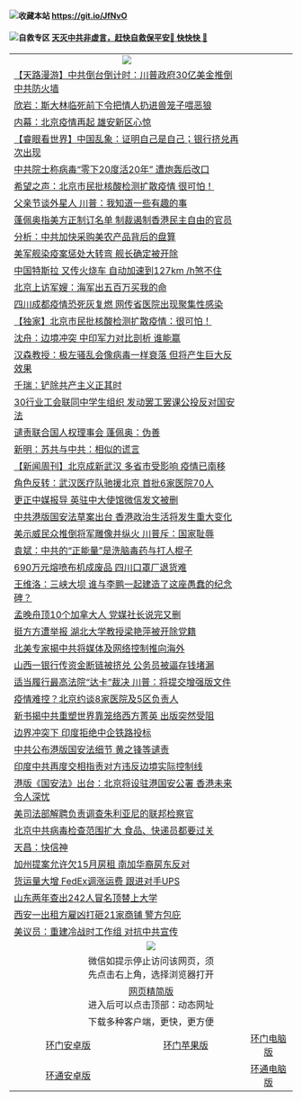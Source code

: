  #### <img src="https://img.icons8.com/color/2x/wedding-gift.png">收藏本站 https://git.io/JfNvO 

 #### <img src="https://img.icons8.com/color/2x/rose.png">自救专区 [天灭中共非虚言，赶快自救保平安🍎 快快快 📩](https://github.com/pwgy/td/blob/master/README.md)

 
 
<table>  
  <tr>
    <td colspan="2" align=center><img src="https://cdn.jsdelivr.net/gh/gyoupiodf/im1/%E7%BD%91%E9%97%A8%E6%96%B0%E9%97%BB1.jpg"></td>
 </tr>

<tr><td colspan="2" align="left"><a href="https://dwkts8awlbkd7.cloudfront.net/?name=c1187716&key=jdhvxawhshihitwk&from=gy1">【天路漫游】中共倒台倒计时：川普政府30亿美金推倒中共防火墙</a></td></tr>
<tr><td colspan="2" align="left"><a href="https://dwkts8awlbkd7.cloudfront.net/?name=c1187692&key=jdhvxawhshihitwk&from=gy1">欣岩：斯大林临死前下令把情人扔进兽笼子喂恶狼</a></td></tr>
<tr><td colspan="2" align="left"><a href="https://dwkts8awlbkd7.cloudfront.net/?name=c1187708&key=jdhvxawhshihitwk&from=gy1">内幕：北京疫情再起 雄安新区心惊</a></td></tr>
<tr><td colspan="2" align="left"><a href="https://dwkts8awlbkd7.cloudfront.net/?name=c1187715&key=jdhvxawhshihitwk&from=gy1">【睿眼看世界】中国乱象：证明自己是自己；银行挤兑再次出现</a></td></tr>
<tr><td colspan="2" align="left"><a href="https://dwkts8awlbkd7.cloudfront.net/?name=c1187699&key=jdhvxawhshihitwk&from=gy1">中共院士称病毒“零下20度活20年” 遭炮轰后改口</a></td></tr>
<tr><td colspan="2" align="left"><a href="https://dwkts8awlbkd7.cloudfront.net/?name=c1187722&key=jdhvxawhshihitwk&from=gy1">希望之声：北京市民批核酸检测扩散疫情 很可怕！</a></td></tr>
<tr><td colspan="2" align="left"><a href="https://dwkts8awlbkd7.cloudfront.net/?name=c1187709&key=jdhvxawhshihitwk&from=gy1">父亲节谈外星人 川普：我知道一些有趣的事</a></td></tr>
<tr><td colspan="2" align="left"><a href="https://dwkts8awlbkd7.cloudfront.net/?name=c1187698&key=jdhvxawhshihitwk&from=gy1">蓬佩奥指美方正制订名单 制裁遏制香港民主自由的官员</a></td></tr>
<tr><td colspan="2" align="left"><a href="https://dwkts8awlbkd7.cloudfront.net/?name=c1187720&key=jdhvxawhshihitwk&from=gy1">分析：中共加快采购美农产品背后的盘算</a></td></tr>
<tr><td colspan="2" align="left"><a href="https://dwkts8awlbkd7.cloudfront.net/?name=c1187700&key=jdhvxawhshihitwk&from=gy1">美军舰染疫案惩处大转弯 舰长确定被开除</a></td></tr>
<tr><td colspan="2" align="left"><a href="https://dwkts8awlbkd7.cloudfront.net/?name=c1187706&key=jdhvxawhshihitwk&from=gy1">中国特斯拉 又传火烧车 自动加速到127km /h煞不住</a></td></tr>
<tr><td colspan="2" align="left"><a href="https://dwkts8awlbkd7.cloudfront.net/?name=c1187688&key=jdhvxawhshihitwk&from=gy1">北京上访军嫂：海军出五百万买我的命</a></td></tr>
<tr><td colspan="2" align="left"><a href="https://dwkts8awlbkd7.cloudfront.net/?name=c1187719&key=jdhvxawhshihitwk&from=gy1">四川成都疫情恐死灰复燃 网传省医院出现聚集性感染</a></td></tr>
<tr><td colspan="2" align="left"><a href="https://dwkts8awlbkd7.cloudfront.net/?name=c1187680&key=jdhvxawhshihitwk&from=gy1">【独家】北京市民批核酸检测扩散疫情：很可怕！</a></td></tr>
<tr><td colspan="2" align="left"><a href="https://dwkts8awlbkd7.cloudfront.net/?name=c1187717&key=jdhvxawhshihitwk&from=gy1">沈舟：边境冲突 中印军力对比剖析 谁能赢</a></td></tr>
<tr><td colspan="2" align="left"><a href="https://dwkts8awlbkd7.cloudfront.net/?name=c1187721&key=jdhvxawhshihitwk&from=gy1">汉森教授：极左骚乱会像病毒一样衰落 但将产生巨大反效果</a></td></tr>
<tr><td colspan="2" align="left"><a href="https://dwkts8awlbkd7.cloudfront.net/?name=c1187702&key=jdhvxawhshihitwk&from=gy1">千瑞：铲除共产主义正其时</a></td></tr>
<tr><td colspan="2" align="left"><a href="https://dwkts8awlbkd7.cloudfront.net/?name=c1187697&key=jdhvxawhshihitwk&from=gy1">30行业工会联同中学生组织 发动罢工罢课公投反对国安法</a></td></tr>
<tr><td colspan="2" align="left"><a href="https://dwkts8awlbkd7.cloudfront.net/?name=c1187714&key=jdhvxawhshihitwk&from=gy1">谴责联合国人权理事会 蓬佩奥：伪善</a></td></tr>
<tr><td colspan="2" align="left"><a href="https://dwkts8awlbkd7.cloudfront.net/?name=c1187693&key=jdhvxawhshihitwk&from=gy1">新明：苏共与中共：相似的谎言</a></td></tr>
<tr><td colspan="2" align="left"><a href="https://dwkts8awlbkd7.cloudfront.net/?name=c1187726&key=jdhvxawhshihitwk&from=gy1">【新闻周刊】北京成新武汉 多省市受影响 疫情已南移</a></td></tr>
<tr><td colspan="2" align="left"><a href="https://dwkts8awlbkd7.cloudfront.net/?name=c1187701&key=jdhvxawhshihitwk&from=gy1">角色反转：武汉医疗队驰援北京 首批6家医院70人</a></td></tr>
<tr><td colspan="2" align="left"><a href="https://dwkts8awlbkd7.cloudfront.net/?name=c1187704&key=jdhvxawhshihitwk&from=gy1">更正中媒报导 英驻中大使馆微信发文被删</a></td></tr>
<tr><td colspan="2" align="left"><a href="https://dwkts8awlbkd7.cloudfront.net/?name=c1187684&key=jdhvxawhshihitwk&from=gy1">中共港版国安法草案出台 香港政治生活将发生重大变化</a></td></tr>
<tr><td colspan="2" align="left"><a href="https://dwkts8awlbkd7.cloudfront.net/?name=c1187683&key=jdhvxawhshihitwk&from=gy1">美示威民众推倒将军雕像并纵火 川普斥：国家耻辱</a></td></tr>
<tr><td colspan="2" align="left"><a href="https://dwkts8awlbkd7.cloudfront.net/?name=c1187691&key=jdhvxawhshihitwk&from=gy1">袁斌：中共的“正能量”是洗脑毒药与打人棍子</a></td></tr>
<tr><td colspan="2" align="left"><a href="https://dwkts8awlbkd7.cloudfront.net/?name=c1187711&key=jdhvxawhshihitwk&from=gy1">690万元熔喷布机成废品 四川口罩厂退货难</a></td></tr>
<tr><td colspan="2" align="left"><a href="https://dwkts8awlbkd7.cloudfront.net/?name=c1187727&key=jdhvxawhshihitwk&from=gy1">王维洛：三峡大坝 谁与李鹏一起建造了这座愚蠢的纪念碑？</a></td></tr>
<tr><td colspan="2" align="left"><a href="https://dwkts8awlbkd7.cloudfront.net/?name=c1187679&key=jdhvxawhshihitwk&from=gy1">孟晚舟顶10个加拿大人 党媒社长说完又删</a></td></tr>
<tr><td colspan="2" align="left"><a href="https://dwkts8awlbkd7.cloudfront.net/?name=c1187696&key=jdhvxawhshihitwk&from=gy1">挺方方遭举报 湖北大学教授梁艳萍被开除党籍</a></td></tr>
<tr><td colspan="2" align="left"><a href="https://dwkts8awlbkd7.cloudfront.net/?name=c1187712&key=jdhvxawhshihitwk&from=gy1">北美专家揭中共将媒体及网络控制推向海外</a></td></tr>
<tr><td colspan="2" align="left"><a href="https://dwkts8awlbkd7.cloudfront.net/?name=c1187689&key=jdhvxawhshihitwk&from=gy1">山西一银行传资金断链被挤兑 公务员被逼存钱堵漏</a></td></tr>
<tr><td colspan="2" align="left"><a href="https://dwkts8awlbkd7.cloudfront.net/?name=c1187718&key=jdhvxawhshihitwk&from=gy1">适当履行最高法院“达卡”裁决 川普：将提交增强版文件</a></td></tr>
<tr><td colspan="2" align="left"><a href="https://dwkts8awlbkd7.cloudfront.net/?name=c1187687&key=jdhvxawhshihitwk&from=gy1">疫情难控？北京约谈8家医院及5区负责人</a></td></tr>
<tr><td colspan="2" align="left"><a href="https://dwkts8awlbkd7.cloudfront.net/?name=c1187695&key=jdhvxawhshihitwk&from=gy1">新书揭中共重塑世界靠笼络西方菁英 出版突然受阻</a></td></tr>
<tr><td colspan="2" align="left"><a href="https://dwkts8awlbkd7.cloudfront.net/?name=c1187723&key=jdhvxawhshihitwk&from=gy1">边界冲突下 印度拒绝中企铁路投标</a></td></tr>
<tr><td colspan="2" align="left"><a href="https://dwkts8awlbkd7.cloudfront.net/?name=c1187686&key=jdhvxawhshihitwk&from=gy1">中共公布港版国安法细节 黄之锋等谴责</a></td></tr>
<tr><td colspan="2" align="left"><a href="https://dwkts8awlbkd7.cloudfront.net/?name=c1187707&key=jdhvxawhshihitwk&from=gy1">印度中共再度交相指责对方违反边境实际控制线</a></td></tr>
<tr><td colspan="2" align="left"><a href="https://dwkts8awlbkd7.cloudfront.net/?name=c1187694&key=jdhvxawhshihitwk&from=gy1">港版《国安法》出台：北京将设驻港国安公署 香港未来令人深忧</a></td></tr>
<tr><td colspan="2" align="left"><a href="https://dwkts8awlbkd7.cloudfront.net/?name=c1187682&key=jdhvxawhshihitwk&from=gy1">美司法部解聘负责调查朱利亚尼的联邦检察官</a></td></tr>
<tr><td colspan="2" align="left"><a href="https://dwkts8awlbkd7.cloudfront.net/?name=c1187681&key=jdhvxawhshihitwk&from=gy1">北京中共病毒检查范围扩大 食品、快递员都要过关</a></td></tr>
<tr><td colspan="2" align="left"><a href="https://dwkts8awlbkd7.cloudfront.net/?name=c1187703&key=jdhvxawhshihitwk&from=gy1">天昌：快信神</a></td></tr>
<tr><td colspan="2" align="left"><a href="https://dwkts8awlbkd7.cloudfront.net/?name=c1187710&key=jdhvxawhshihitwk&from=gy1">加州提案允许欠15月房租 南加华裔房东反对</a></td></tr>
<tr><td colspan="2" align="left"><a href="https://dwkts8awlbkd7.cloudfront.net/?name=c1187705&key=jdhvxawhshihitwk&from=gy1">货运量大增 FedEx调涨运费 跟进对手UPS</a></td></tr>
<tr><td colspan="2" align="left"><a href="https://dwkts8awlbkd7.cloudfront.net/?name=c1187690&key=jdhvxawhshihitwk&from=gy1">山东两年查出242人冒名顶替上大学</a></td></tr>
<tr><td colspan="2" align="left"><a href="https://dwkts8awlbkd7.cloudfront.net/?name=c1187725&key=jdhvxawhshihitwk&from=gy1">西安一出租方雇凶打砸21家商铺 警方包庇</a></td></tr>
<tr><td colspan="2" align="left"><a href="https://dwkts8awlbkd7.cloudfront.net/?name=c1187685&key=jdhvxawhshihitwk&from=gy1">美议员：重建冷战时工作组 对抗中共宣传</a></td></tr>


  <tr>
    <td colspan="3" align="center"><img src="https://cdn.jsdelivr.net/gh/opipe/up/oGate65.jpg"/></td>
  </tr>
  <tr>
    <td colspan="3" align="center">微信如提示停止访问该网页，须<br/>先点击右上角，选择浏览器打开</td>
  <tr>
  <tr>
    <td colspan="3" align="center"><a href="https://gitcdn.xyz/cdn/otiny/up/master/show005.htm">网页精简版</a><br/>进入后可以点击顶部：动态网址</td>
  </tr>
  <tr>
    <td colspan="3" align="center">下载多种客户端，更快，更方便</td>
  <tr>
  <tr>
    <td align="center"><a href="https://cdn.jsdelivr.net/gh/opipe/up/oGatea.apk">环门安卓版</a></td>
    <td align="center"><a href="https://x.co/odisk">环门苹果版</a></td>
    <td align="center"><a href="https://cdn.jsdelivr.net/gh/opipe/up/oGate.zip">环门电脑版</a></td>
  </tr>
  <tr>
    <td align="center"><a href="https://cdn.jsdelivr.net/gh/opipe/up/oPipe.apk">环通安卓版</a></td>
    <td align="center"></td>
    <td align="center"><a href="https://raw.githubusercontent.com/opipe/up/master/oPipe.zip">环通电脑版</a></td>
  </tr>
  </table>

